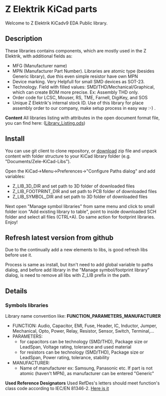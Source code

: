 # Z Elektrik KiCad parts
Welcome to Z Elektrik KiCadv9 EDA Public library.

## Description
These libraries contains components, which are mostly used in the Z Elektrik, with additional fields as:
- MFG (Manufacturer name)
- MPN (Manufacturer Part Number). Libraries are atomic type (besides Generic library), due this even simple resistor have own MPN
- Device marking. Very Helpfull for small SMD devices as SOT-23.
- Technology. Field with filled values: SMD/THD/Mechanical/Graphical, which can create BOM more precise. Ex: Assembly THD only.
- Order code for LCSC, Mouser, RS, TME, Farnell, DigiKey, and SOS
- Unique Z Elektrik's internal stock ID. Use of this library for place assembly order to our company, make setup process in easy way :-) .

**Content**
All libraries listing with attributes in the open document format file, you can find here: ([Library_Listing.ods](https://docs.google.com/spreadsheets/d/e/2PACX-1vSQrfTI6g8CGJz_kQ2h6NA4STcINRSNWpEIgMftyWNZnPfuyPHBXPfnJIhNQU6JdZVPvYBZkwLYq0Yu/pubhtml?gid=778825821&single=true))

## Install
You can use git client to clone repository, or [download](https://github.com/Z-Elektrik/LIB/archive/refs/heads/main.zip) zip file and unpack content with folder structure to your KiCad library folder (e.g. "Documents/Zele-KiCad-Libs").

Open the KiCad->Menu->Preferences->"Configure Paths dialog" and add variables:
- Z_LIB_3D_DIR and set path to 3D folder of downloaded files
- Z_LIB_FOOTPRINT_DIR and set path to PCB folder of downloaded files
- Z_LIB_SYMBOL_DIR and set path to 3D folder of downloaded files

Next open "Manage symbol libraries" from same menu and click to small folder icon "Add existing library to table", point to inside downloaded SCH folder and select all files (CTRL+A).
Do same action for footprint libraries.
Enjoy!
 

## Refresh latest version from github
Due to the continually add a new elements to libs, is good refresh libs before use it.

Process is same as install, but itsn't need to add global variable to paths dialog, and before add library in the "Manage symbol/footprint library" dialog, is need to remove all libs with Z_LIB prefix in the path. 




## Details
### Symbols libraries
Library name convention like: **FUNCTION_PARAMETERS_MANUFACTURER**
- FUNCTION: Audio, Capacitor, EMI, Fuse, Header, IC, Inductor, Jumper, Mechanical, Opto, Power, Relay, Resistor, Sensor, Switch, Terminal,...
- PARAMETERS:
   - for capacitors can be technology (SMD/THD), Package size or LeadSpan, Voltage rating, tolerance and used material
   - for resistors can be technology (SMD/THD), Package size or LeadSpan, Power rating, tolerance, stability
- MANUFACTURER:
   - Name of manufacturer ex: Samsung, Panasonic etc. If part is not atomic (haven't MPN), as manufacturer can be entered "Generic"

**Used Reference Designators**
Used RefDes's letters should meet function's class code according to IEC/EN 81346-2. 
[Here is it](Library_Listing.ods)


